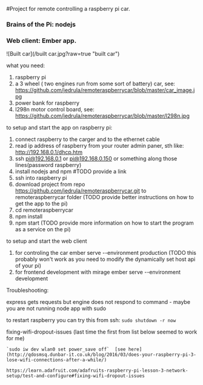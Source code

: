#Project for remote controlling a raspberry pi car. 
### Brains of the Pi: nodejs
### Web client: Ember app.

![Built car](/built car.jpg?raw=true "built car")

what you need:

1. raspberry pi
2. a 3 wheel ( two engines run from some sort of battery) car, see: https://github.com/jedrula/remoteraspberrycar/blob/master/car_image.jpg
3. power bank for raspberry
4. l298n motor control board, see: https://github.com/jedrula/remoteraspberrycar/blob/master/l298n.jpg

to setup and start the app on raspberry pi:

1. connect raspberry to the carger and to the ethernet cable
2. read ip address of raspberry from your router admin paner, sth like: http://192.168.0.1/dhcp.htm
3. ssh pi@192.168.0.1 or pi@192.168.0.150 or something along those lines(password raspberry)
4. install nodejs and npm #TODO provide a link
5. ssh into raspberry pi
6. download project from repo https://github.com/jedrula/remoteraspberrycar.git to remoteraspberrycar folder (TODO provide better instructions on how to get the app to the pi)
7. cd remoteraspberrycar
8. npm install
9. npm start (TODO provide more information on how to start the program as a service on the pi)


to setup and start the web client 

1. for controling the car
  ember serve --environment production (TODO this probably won't work as you need to modify the dynamically set host api of your pi)
2. for frontend development with mirage
  ember serve --environment development


Troubleshooting:

  express gets requests but engine does not respond to command - maybe you are not running node app with sudo

  to restart raspberry you can try this from ssh:
  `sudo shutdown -r now`

  fixing-wifi-dropout-issues  (last time the first from list below seemed to work for me)  
  
    `sudo iw dev wlan0 set power_save off`  [see here](http://qdosmsq.dunbar-it.co.uk/blog/2016/03/does-your-raspberry-pi-3-lose-wifi-connections-after-a-while/)  
    
    https://learn.adafruit.com/adafruits-raspberry-pi-lesson-3-network-setup/test-and-configure#fixing-wifi-dropout-issues

